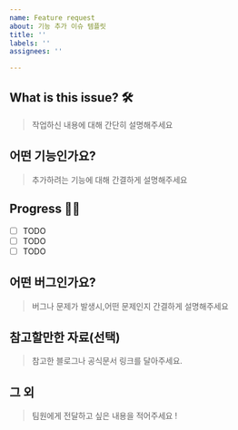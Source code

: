 ```yaml
---
name: Feature request
about: 기능 추가 이슈 템플릿
title: ''
labels: ''
assignees: ''

---
```

## What is this issue? 🛠
> 작업하신 내용에 대해 간단히 설명해주세요

## 어떤 기능인가요?

> 추가하려는 기능에 대해 간결하게 설명해주세요
## Progress 🏃‍♀️
- [ ] TODO
- [ ] TODO
- [ ] TODO

<!-- task를 상세하게 나눠주세요! -->


## 어떤 버그인가요?

> 버그나 문제가 발생시,어떤 문제인지 간결하게 설명해주세요

## 참고할만한 자료(선택)

> 참고한 블로그나 공식문서 링크를 달아주세요.

## 그 외

> 팀원에게 전달하고 싶은 내용을 적어주세요 !
